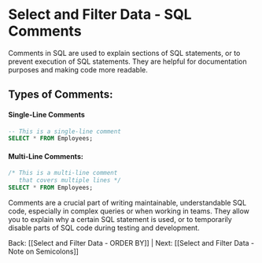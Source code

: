 # Select and Filter Data - SQL Comments

Comments in SQL are used to explain sections of SQL statements, or to prevent execution of SQL statements. They are helpful for documentation purposes and making code more readable.

## Types of Comments:

#### Single-Line Comments

```sql
-- This is a single-line comment
SELECT * FROM Employees;
```
#### Multi-Line Comments:

```sql
/* This is a multi-line comment
   that covers multiple lines */
SELECT * FROM Employees;

```

Comments are a crucial part of writing maintainable, understandable SQL code, especially in complex queries or when working in teams. They allow you to explain why a certain SQL statement is used, or to temporarily disable parts of SQL code during testing and development.

Back: [[Select and Filter Data - ORDER BY]] | Next: [[Select and Filter Data - Note on Semicolons]]